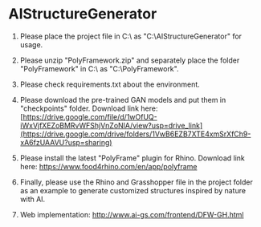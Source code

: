 # AIStructureGenerator

1. Please place the project file in C:\ as "C:\AIStructureGenerator" for usage.

2. Please unzip "PolyFramework.zip" and separately place the folder "PolyFramework" in C:\ as "C:\PolyFramework".

3. Please check requirements.txt about the environment.

4. Please download the pre-trained GAN models and put them in "checkpoints" folder. Download link here:
[https://drive.google.com/file/d/1wOfUQ-iWxVjfXEZoBMRvWFShjVnZoNlA/view?usp=drive_link](https://drive.google.com/drive/folders/1VwB6EZB7XTE4xmSrXfCh9-xA6fzUAAVU?usp=sharing)

5. Please install the latest "PolyFrame" plugin for Rhino. Download link here:
https://www.food4rhino.com/en/app/polyframe

6. Finally, please use the Rhino and Grasshopper file in the project folder as an example to generate customized structures inspired by nature with AI.

7. Web implementation: http://www.ai-gs.com/frontend/DFW-GH.html
